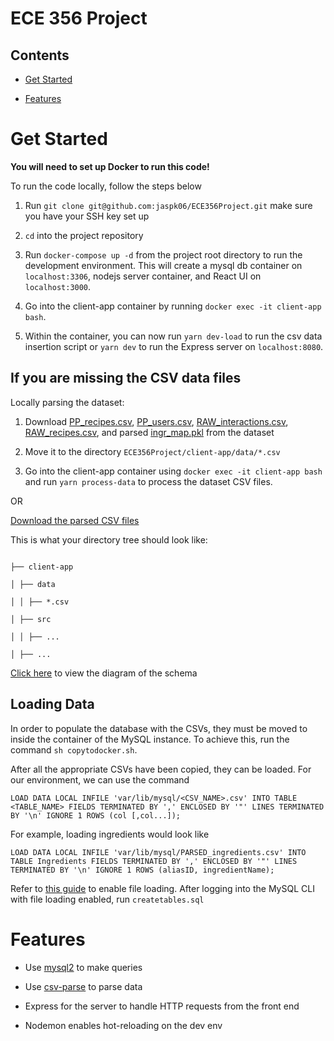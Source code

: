 
# ECE 356 Project

  

## Contents

-  [Get Started](#get-started)

-  [Features](#features)

  

# Get Started

  

**You will need to set up Docker to run this code!**

  

To run the code locally, follow the steps below

1. Run `git clone git@github.com:jaspk06/ECE356Project.git` make sure you have your SSH key set up

2.  `cd` into the project repository

3. Run `docker-compose up -d` from the project root directory to run the development environment. This will create a mysql db container on `localhost:3306`, nodejs server container, and React UI on `localhost:3000`.

4. Go into the client-app container by running `docker exec -it client-app bash`.

5. Within the container, you can now run `yarn dev-load` to run the csv data insertion script or `yarn dev` to run the Express server on `localhost:8080`.

  

## If you are missing the CSV data files

Locally parsing the dataset:
1. Download [PP_recipes.csv](https://www.kaggle.com/shuyangli94/food-com-recipes-and-user-interactions?select=PP_recipes.csv), [PP_users.csv](https://www.kaggle.com/shuyangli94/food-com-recipes-and-user-interactions?select=PP_users.csv), [RAW_interactions.csv](https://www.kaggle.com/shuyangli94/food-com-recipes-and-user-interactions?select=RAW_interactions.csv), [RAW_recipes.csv](https://www.kaggle.com/shuyangli94/food-com-recipes-and-user-interactions?select=RAW_recipes.csv), and parsed [ingr_map.pkl](https://www.kaggle.com/shuyangli94/food-com-recipes-and-user-interactions?select=ingr_map.pkl) from the dataset

2. Move it to the directory `ECE356Project/client-app/data/*.csv`
3. Go into the client-app container using `docker exec -it client-app bash` and run `yarn process-data` to process the dataset CSV files.

OR

[Download the parsed CSV files](https://drive.google.com/drive/folders/1D_Vd6cjL7tTgIL8spZp-c6kjpFtAEhtG?usp=sharing)

This is what your directory tree should look like:

```

├── client-app

│ ├── data

│ │ ├── *.csv

│ ├── src

│ │ ├── ...

│ ├── ...

```

[Click here](https://dbdiagram.io/d/61a168448c901501c0d4b260) to view the diagram of the schema

  ## Loading Data
In order to populate the database with the CSVs, they must be moved to inside the container of the MySQL instance. To achieve this, run the command 
`sh copytodocker.sh`.

After all the appropriate CSVs have been copied, they can be loaded. For our environment, we can use the command 

    LOAD DATA LOCAL INFILE 'var/lib/mysql/<CSV_NAME>.csv' INTO TABLE <TABLE_NAME> FIELDS TERMINATED BY ',' ENCLOSED BY '"' LINES TERMINATED BY '\n' IGNORE 1 ROWS (col [,col...]);
For example, loading ingredients would look like

    LOAD DATA LOCAL INFILE 'var/lib/mysql/PARSED_ingredients.csv' INTO TABLE Ingredients FIELDS TERMINATED BY ',' ENCLOSED BY '"' LINES TERMINATED BY '\n' IGNORE 1 ROWS (aliasID, ingredientName);
    
Refer to [this guide](https://stackoverflow.com/a/60717467/13013612) to enable file loading. After logging into the MySQL CLI with file loading enabled, run `createtables.sql`

# Features

  

- Use [mysql2](https://github.com/sidorares/node-mysql2) to make queries

- Use [csv-parse](https://github.com/adaltas/node-csv) to parse data

- Express for the server to handle HTTP requests from the front end

- Nodemon enables hot-reloading on the dev env
